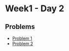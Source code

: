 # Week1 - Day 2

## Problems
- [Problem 1](https://github.com/Rishitarkar/PIPTP-Prep-2025/blob/main/Week1/Day2/Solution1.md)
- [Problem 2](https://github.com/Rishitarkar/PIPTP-Prep-2025/blob/main/Week1/Day2/solution2.md)
